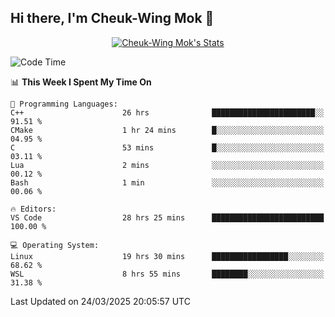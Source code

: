 ## Hi there, I'm Cheuk-Wing Mok 👋

<!--
**mozro0327/mozro0327** is a ✨ _special_ ✨ repository because its `README.md` (this file) appears on your GitHub profile.

Here are some ideas to get you started:

- 🔭 I’m currently working on ...
- 🌱 I’m currently learning ...
- 👯 I’m looking to collaborate on ...
- 🤔 I’m looking for help with ...
- 💬 Ask me about ...
- 📫 How to reach me: ...
- 😄 Pronouns: ...
- ⚡ Fun fact: ...
-->

<p align="center">
  <a href="https://github.com/mozro0327" class="rich-diff-level-one">
    <img src="https://github-readme-stats.vercel.app/api?username=mozro0327&title_color=333&text_color=777" alt="Cheuk-Wing Mok's Stats" >
    <!-- &hide=issues
    <img src="https://github-readme-stats.vercel.app/api?username=mozro0327&hide=issues&title_color=333&text_color=777" alt="Cheuk-Wing Mok's Stats" >
    -->
  </a>
</p>

<!--START_SECTION:waka-->
![Code Time](http://img.shields.io/badge/Code%20Time-3%2C319%20hrs%2045%20mins-blue)

📊 **This Week I Spent My Time On** 

```text
💬 Programming Languages: 
C++                      26 hrs              ███████████████████████░░   91.51 % 
CMake                    1 hr 24 mins        █░░░░░░░░░░░░░░░░░░░░░░░░   04.95 % 
C                        53 mins             █░░░░░░░░░░░░░░░░░░░░░░░░   03.11 % 
Lua                      2 mins              ░░░░░░░░░░░░░░░░░░░░░░░░░   00.12 % 
Bash                     1 min               ░░░░░░░░░░░░░░░░░░░░░░░░░   00.06 % 

🔥 Editors: 
VS Code                  28 hrs 25 mins      █████████████████████████   100.00 % 

💻 Operating System: 
Linux                    19 hrs 30 mins      █████████████████░░░░░░░░   68.62 % 
WSL                      8 hrs 55 mins       ████████░░░░░░░░░░░░░░░░░   31.38 % 
```


 Last Updated on 24/03/2025 20:05:57 UTC
<!--END_SECTION:waka-->
